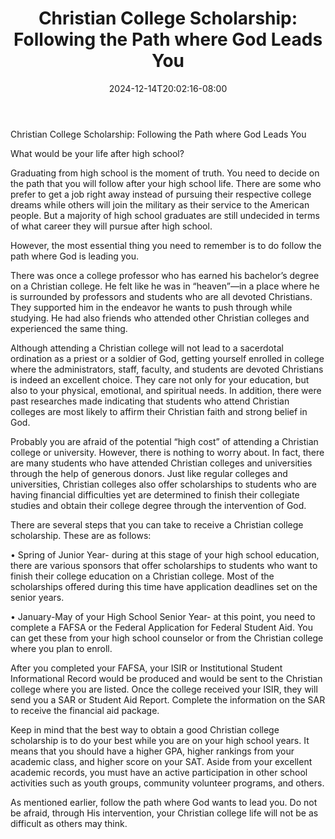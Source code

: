 ﻿---
title: "Christian College Scholarship: Following the Path where God Leads You"
date: 2024-12-14T20:02:16-08:00
description: "College Scholarship Tips for Web Success"
featured_image: "/images/College Scholarship.jpg"
tags: ["College Scholarship"]
---

Christian College Scholarship: Following the Path where God Leads You


What would be your life after high school? 

Graduating from high school is the moment of truth. You need to decide on the path that you will follow after your high school life. There are some who prefer to get a job right away instead of pursuing their respective college dreams while others will join the military as their service to the American people. But a majority of high school graduates are still undecided in terms of what career they will pursue after high school.

However, the most essential thing you need to remember is to do follow the path where God is leading you. 

There was once a college professor who has earned his bachelor’s degree on a Christian college. He felt like he was in “heaven”—in a place where he is surrounded by professors and students who are all devoted Christians. They supported him in the endeavor he wants to push through while studying. He had also friends who attended other Christian colleges and experienced the same thing. 

Although attending a Christian college will not lead to a sacerdotal ordination as a priest or a soldier of God, getting yourself enrolled in college where the administrators, staff, faculty, and students are devoted Christians is indeed an excellent choice. They care not only for your education, but also to your physical, emotional, and spiritual needs. In addition, there were past researches made indicating that students who attend Christian colleges are most likely to affirm their Christian faith and strong belief in God. 

Probably you are afraid of the potential “high cost” of attending a Christian college or university. However, there is nothing to worry about. In fact, there are many students who have attended Christian colleges and universities through the help of generous donors. Just like regular colleges and universities, Christian colleges also offer scholarships to students who are having financial difficulties yet are determined to finish their collegiate studies and obtain their college degree through the intervention of God. 

There are several steps that you can take to receive a Christian college scholarship. These are as follows:

•	Spring of Junior Year- during at this stage of your high school education, there are various sponsors that offer scholarships to students who want to finish their college education on a Christian college. Most of the scholarships offered during this time have application deadlines set on the senior years. 

•	January-May of your High School Senior Year- at this point, you need to complete a FAFSA or the Federal Application for Federal Student Aid. You can get these from your high school counselor or from the Christian college where you plan to enroll. 

After you completed your FAFSA, your ISIR or Institutional Student Informational Record would be produced and would be sent to the Christian college where you are listed. Once the college received your ISIR, they will send you a SAR or Student Aid Report. Complete the information on the SAR to receive the financial aid package. 

Keep in mind that the best way to obtain a good Christian college scholarship is to do your best while you are on your high school years. It means that you should have a higher GPA, higher rankings from your academic class, and higher score on your SAT. Aside from your excellent academic records, you must have an active participation in other school activities such as youth groups, community volunteer programs, and others. 

As mentioned earlier, follow the path where God wants to lead you. Do not be afraid, through His intervention, your Christian college life will not be as difficult as others may think.

